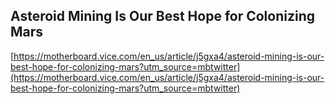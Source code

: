 ## Asteroid Mining Is Our Best Hope for Colonizing Mars
  
  [https://motherboard.vice.com/en_us/article/j5gxa4/asteroid-mining-is-our-best-hope-for-colonizing-mars?utm_source=mbtwitter](https://motherboard.vice.com/en_us/article/j5gxa4/asteroid-mining-is-our-best-hope-for-colonizing-mars?utm_source=mbtwitter)